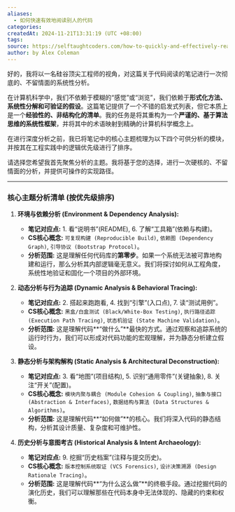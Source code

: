 ```yaml
---
aliases:
  - 如何快速有效地阅读别人的代码
categories: 
createdAt: 2024-11-21T13:31:19 (UTC +08:00)
tags: 
source: https://selftaughtcoders.com/how-to-quickly-and-effectively-read-other-peoples-code/
author: by Alex Coleman
---
```

好的，我将以一名硅谷顶尖工程师的视角，对这篇关于代码阅读的笔记进行一次彻底的、不留情面的系统性分析。

在计算机科学中，我们不依赖于模糊的“感觉”或“浏览”，我们依赖于**形式化方法、系统性分解和可验证的假设**。这篇笔记提供了一个不错的启发式列表，但它本质上是一个**经验性的、非结构化的清单**。我的任务是将其重构为一个**严谨的、基于算法思维的系统性框架**，并将其中的术语映射到精确的计算机科学概念上。

在进行深度分析之前，我已将笔记中的核心主题梳理为以下四个可供分析的模块，并按其在工程实践中的逻辑优先级进行了排序。

请选择您希望我首先聚焦分析的主题。我将基于您的选择，进行一次硬核的、不留情面的分析，并提供可操作的实现路径。

---

### **核心主题分析清单 (按优先级排序)**

1.  **环境与依赖分析 (Environment & Dependency Analysis):**
    *   **笔记对应点:** 1. 看“说明书”(README), 6. 了解“工具箱”(依赖与构建)。
    *   **CS核心概念:** `可复现构建 (Reproducible Build)`, `依赖图 (Dependency Graph)`, `引导协议 (Bootstrap Protocol)`。
    *   **分析范围:** 这是理解任何代码库的**第零步**。如果一个系统无法被可靠地构建和运行，那么分析其内部逻辑毫无意义。我们将探讨如何从工程角度，系统性地验证和固化一个项目的外部环境。

2.  **动态分析与行为追踪 (Dynamic Analysis & Behavioral Tracing):**
    *   **笔记对应点:** 2. 搭起来跑跑看, 4. 找到“引擎”(入口点), 7. 读“测试用例”。
    *   **CS核心概念:** `黑盒/白盒测试 (Black/White-Box Testing)`, `执行路径追踪 (Execution Path Tracing)`, `状态机验证 (State Machine Validation)`。
    *   **分析范围:** 这是理解代码**“做什么”**最快的方式。通过观察和追踪系统的运行时行为，我们可以形成对代码功能的宏观理解，并为静态分析建立假设。

3.  **静态分析与架构解构 (Static Analysis & Architectural Deconstruction):**
    *   **笔记对应点:** 3. 看“地图”(项目结构), 5. 识别“通用零件”(关键抽象), 8. 关注“开关”(配置)。
    *   **CS核心概念:** `模块内聚与耦合 (Module Cohesion & Coupling)`, `抽象与接口 (Abstraction & Interfaces)`, `数据结构与算法 (Data Structures & Algorithms)`。
    *   **分析范围:** 这是理解代码**“如何做”**的核心。我们将深入代码的静态结构，分析其设计质量、复杂度和可维护性。

4.  **历史分析与意图考古 (Historical Analysis & Intent Archaeology):**
    *   **笔记对应点:** 9. 挖掘“历史档案”(注释与提交历史)。
    *   **CS核心概念:** `版本控制系统取证 (VCS Forensics)`, `设计决策溯源 (Design Rationale Tracing)`。
    *   **分析范围:** 这是理解代码**“为什么这么做”**的终极手段。通过挖掘代码的演化历史，我们可以理解那些在代码本身中无法体现的、隐藏的约束和权衡。